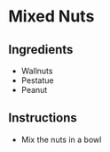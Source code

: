 # Mixed Nuts

## Ingredients

- Wallnuts
- Pestatue
- Peanut


## Instructions

- Mix the nuts in a bowl
